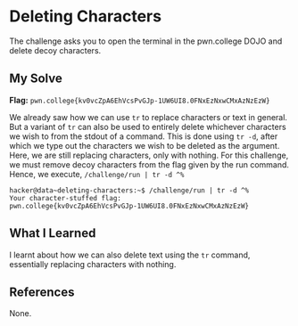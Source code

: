 # Deleting Characters 
The challenge asks you to open the terminal in the pwn.college DOJO and delete decoy characters.

## My Solve
**Flag:** `pwn.college{kv0vcZpA6EhVcsPvGJp-1UW6UI8.0FNxEzNxwCMxAzNzEzW}`

We already saw how we can use `tr` to replace characters or text in general. But a variant of `tr` can also be used to entirely delete whichever characters we wish to from the stdout of a command. This is done using `tr -d`, after which we type out the characters we wish to be deleted as the argument. Here, we are still replacing characters, only with nothing. For this challenge, we must remove decoy characters from the flag given by the run command. Hence, we execute, `/challenge/run | tr -d ^%`

```
hacker@data~deleting-characters:~$ /challenge/run | tr -d ^%
Your character-stuffed flag:
pwn.college{kv0vcZpA6EhVcsPvGJp-1UW6UI8.0FNxEzNxwCMxAzNzEzW}
```


## What I Learned
I learnt about how we can also delete text using the `tr` command, essentially replacing characters with nothing.

## References
None.
